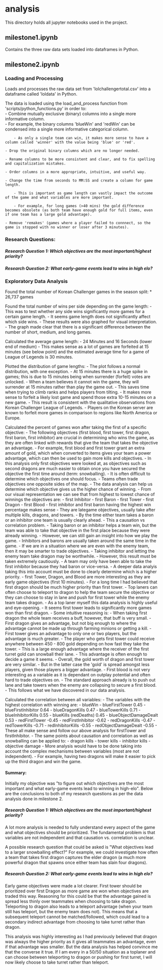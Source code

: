 # analysis

This directory holds all jupyter notebooks used in the project.

## milestone1.ipynb

Contains the three raw data sets loaded into dataframes in Python.

## milestone2.ipynb

### Loading and Processing

Loads and processes the raw data set from 'lolchallengertotal.csv' into a dataframe called 'loldata' in Python.

The data is loaded using the load_and_process function from 'scripts/python_functions.py' in order to:  
     - Combine mutually exclusive (binary) columns into a single more informative column.  
        - For example, the binary columns 'blueWin' and 'redWin' can be condensed into a single more informative categorical column.  
        
        - As only a single team can win, it makes more sense to have a column called 'winner' with the value being 'blue' or 'red'.
        
    - Drop the original binary columns which are no longer needed. 
    
    - Rename columns to be more consistent and clear, and to fix spelling and capitalization mistakes. 
    
    - Order columns in a more appropriate, intuitive, and useful way.
    
    - Change the time from seconds to MM:SS and create a column for game length.
    
        - This is important as game length can vastly impact the outcome of the game and what variables are more important.
        
        - For example, for long games (>40 mins) the gold difference becomes obsolete (as both team have enough gold for full items, even if one team has a large gold advantage). 
        
    - Remove 'remakes' (games where a player failed to connnect, so the game is stopped with no winner or loser after 3 minutes). 

### Research Questions: 

##### Research Question 1: Which objectives are the most important/highest priority?

##### Research Question 2: What early-game events lead to wins in high elo? 

### Exploratory Data Analysis

Found the total number of Korean Challenger games in the season split:
    * 26,737 games
    
Found the total number of wins per side depending on the game length:
    - This was to test whether any side wins significantly more games for a certain game length.
        - It seems game length does not significantly affect which side wins. 
    - These results were also graphed for visual interpretation.
        - The graph made clear that there is a significant difference between the number of short, medium, and long games.

Calculated the average game length:
    - 24 Minutes and 16 Seconds (lower end of medium)
    - This makes sense as a lot of games are forfeited at 15 minutes (see below point) and the estimated average time for a game of League of Legends is 30 minutes. 

Plotted the distribution of game lengths:
    - The plot follows a normal distribution, with one exception. 
    - At 15 minutes there is a huge spike in games; this is due to 15 minutes being when surrender (forfeit) votes are unlocked. 
        - When a team believes it cannot win the game, they will surrender at 15 minutes rather than play the game out. 
        - This saves time when trying to climb ranks and helps players from tilting. 
        - It makes more sense to forfeit a likely lost game and spend those extra 10-15 minutes on a new game. 
        - This result is consistent with the qualitative observations from Korean Challenger League of Legends. 
        - Players on the Korean server are known to forfeit more games in comparison to regions like North America or Europe.

Calculated the percent of games won after taking the first of a specific objective: 
    - The following objectives (first blood, first tower, first dragon, first baron, first inhibitor) are crucial in determining who wins the game, as they are often linked with rewards that give the team that takes the objective an advantage. 
        - For example, first blood and first tower grant an extra amount of gold, which when converted to items gives your team a power advantage, which can then be used to gain more kills and objectives. 
    - In this analysis only first objectives were looked at, as objectives such as second dragons are much easier to obtain once you have secured the objective the first time around (term: snowballing). 
    - It is often difficult to determine which objectives one should focus. 
        - Teams often trade objectives one opposite sides of the map. 
        - The data analysis can help us determine which objective gives us the higher chance of winning. 
    - From our visual representation we can see that from highest to lowest chance of winnings the objectives are:
        - first Inhibitor
        - first Baron
        - first Tower
        - first Dragon
        - first Blood
    - first inhibitor and first baron having the highest win percentage makes sense
        - They are lategame objectives, usually take after multiple kills, dragons, and towers.
        - By the time either team takes a baron or an inhibitor one team is usually clearly ahead. 
            - This a causation vs correlation problem. 
            - Taking baron or an inhibitor helps a team win, but the team was able to take that objective in the first place because they were already winning. 
        - However, we can still gain an insight into how we play the game. 
            - Inhibitors and barons are usually taken around the same time in the game. 
            - If we are in a situation where we are even with the enemy team, then it may be smarter to trade objectives. 
            - Taking inhibitor and letting the enemy team take dragon may be worthwhile. 
            - However, this result must be taken extremely cautiously. 
            - A team may only have been able to take the first inhibitor because they had baron or vice-versa. 
            - A deeper data analyis taking this into account must be done to clearly determine which is a higher priority. 
    - first Tower, Dragon, and Blood are more interesting as they are early game objectives (first 10 minutes). 
        - For a long time I had believed that first dragon should be much higher priority than first tower. 
            - Top laners can often choose to teleport to dragon to help the team secure the objective or they can choose to stay in lane and push for first tower while the enemy team takes dragon. 
            - As a top laner myself this data analysis is highly useful and eye-opening. 
            - It seems first tower leads to significantly more games won than first dragon. 
            - Some intuitive reasoning is:
                - When taking first dragon the whole team receives a buff, however, that buff is very small. 
                - First dragon gives an advantage, but not big enough to where the advantage cannot be made up through farming minions or getting a kill. 
                - First tower gives an advantage to only one or two players, but the advantage is much greater. 
                - The player who gets first tower could receive anywhere between 450 - 800 gold depending on how fast they take the tower. 
                - This is a large enough advantage where the receiver of the first turret gold can snowball their lane. 
                - This advantage is often enough to decide a game it seems.
                - Overall, the gold worth of dragon and first tower are very similar. 
                    - But in the latter case the 'gold' is spread amongst less players, given those players a bigger advantage.
        - First blood is not very interesting as a variable as it is dependant on outplay potential and often hard to trade objectives on.
            - The standard approach already is to push out lane and take towers when the enemy are collapsing to secure a first blood. 
            - This follows what we have discovered in our data analysis.

Calculated the correlation between all variables:
    - The variables with the highest correlation with winning are: 
        - blueWin
            - blueFirstTower             0.45
            - blueFirstInhibitor         0.64
            - blueDragonKills            0.47
            - blueTowerKills             0.71
            - blueInhibitorKills         0.55
            - blueKills (redDeaths)      0.45
            - blueObjectDamageDealt      0.53
            - redFirstTower             -0.45
            - redFirstInhibitor         -0.62
            - redDragonKills            -0.47
            - redTowerKills             -0.71
            - redInhibitorKills         -0.55
            - redObjectDamageDealt      -0.55
    - These all make sense and follow our above analysis for firstTower and firstInhibitor. 
    - The same points about causation and correlation as well as snowballing can be applied to:
        - dragon kills
        - tower kills
        - inhibitor kills
        - objective damage
    - More analysis would have to be done taking into account the complex mechanisms between variables (most are not independent). 
        - For example, having two dragons will make it easier to pick up the third dragon and win the game. 

#### Summary: 
        
Initially my objective was "to figure out which objectives are the most important and what early-game events lead to winning in high-elo". Below are the conclusions to both of my research questions as per the data analysis done in milestone 2. 

##### Research Question 1: Which objectives are the most important/highest priority?
    
A lot more analysis is needed to fully understand every aspect of the game and what objectives should be prioritized. The fundamental problem is that variables are not independent and that causation vs. correlation is unclear.

A possible research question that could be asked is "What objectives lead to a larger snowballing effect?" For example, we could investigate how often a team that takes first dragon captures the elder dragon (a much more powerful dragon that spawns once either team has slain four dragons). 

##### Research Question 2: What early-game events lead to wins in high elo? 

Early game objectives were made a lot clearer. First tower should be prioritized over first Dragon as more game are won when objectives are traded this way. Reasoning for this could be that the advantage gained is spread less thinly over teammates when choosing to take dragon. Teleporting to dragon also leads to a teleport advantage (when your team still has teleport, but the enemy team does not). This means that a subsequent teleport cannot be matched/followed, which could lead to a secondary indirect advantage from choosing to take turret rather than dragon. 

This analysis was highly interesting as I had previously believed that dragon was always the higher priority as it gives all teammates an advantage, even if that advantage was smaller. But the data analysis has helped convince me that the converse it true. If I am every in a 50/50 situation as a toplaner and can choose between teleporting to dragon or pushing for first turret, I will now likely choose to take turret rather than teleport. 







        
        
